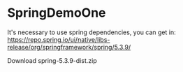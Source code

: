# SpringDemoOne

It's necessary to use spring dependencies, you can get in:
https://repo.spring.io/ui/native/libs-release/org/springframework/spring/5.3.9/

Download spring-5.3.9-dist.zip 
